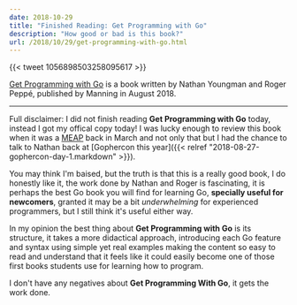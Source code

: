 ```yaml
---
date: 2018-10-29
title: "Finished Reading: Get Programming with Go"
description: "How good or bad is this book?"
url: /2018/10/29/get-programming-with-go.html
---
```


{{< tweet 1056898503258095617 >}}

[Get Programming with Go](https://www.manning.com/books/get-programming-with-go) is a book written by Nathan Youngman and Roger Peppé, published by Manning in August 2018.

----

Full disclaimer: I did not finish reading **Get Programming with Go** today, instead I got my offical copy today! I was lucky enough to review this book when it was a [MEAP](https://www.manning.com/meap-program) back in March and not only that but I had the chance to talk to Nathan back at [Gophercon this year]({{< relref "2018-08-27-gophercon-day-1.markdown" >}}).

You may think I'm baised, but the truth is that this is a really good book, I do honestly like it, the work done by Nathan and Roger is fascinating, it is perhaps the best Go book you will find for learning Go, **specially useful for newcomers**, granted it may be a bit _underwhelming_ for experienced programmers, but I still think it's useful either way.

In my opinion the best thing about **Get Programming with Go** is its structure, it takes a more didactical approach, introducing each Go feature and syntax using simple yet real examples making the content so easy to read and understand that it feels like it could easily become one of those first books students use for learning how to program.

I don't have any negatives about **Get Programming With Go**, it gets the work done.
